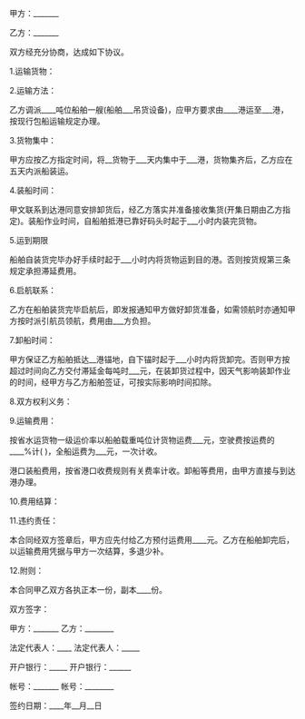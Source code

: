 
 


甲方：_______


乙方：_______


双方经充分协商，达成如下协议。


1.运输货物：


2.运输方法：


乙方调派____吨位船舶一艘(船舶___吊货设备)，应甲方要求由____港运至___港，按现行包船运输规定办理。


3.货物集中：


甲方应按乙方指定时间，将__货物于___天内集中于___港，货物集齐后，乙方应在五天内派船装运。


4.装船时间：


甲文联系到达港同意安排卸货后，经乙方落实并准备接收集货(开集日期由乙方指定)。装船作业时间，自船舶抵港已靠好码头时起于___小时内装完货物。


5.运到期限


船舶自装货完毕办好手续时起于___小时内将货物运到目的港。否则按货规第三条规定承担滞延费用。


6.启航联系：


乙方在船舶装货完毕启航后，即发报通知甲方做好卸货准备，如需领航时亦通知甲方按时派引航员领航，费用由___方负担。


7.卸船时间：


甲方保证乙方船舶抵达__港锚地，自下锚时起于___小时内将货卸完。否则甲方按超过时间向乙方交付滞延金每吨时___元，在装卸货过程中，因天气影响装卸作业的时间，经甲方与乙方船舶签证，可按实际影响时间扣除。


8.双方权利义务：


9.运输费用：


按省水运货物一级运价率以船舶载重吨位计货物运费___元，空驶费按运费的____%计( )，全船运费为___元，一次计收。


港口装船费用，按省港口收费规则有关费率计收。卸船等费用，由甲方直接与到达港办理。


10.费用结算：


11.违约责任：


本合同经双方签章后，甲方应先付给乙方预付运费用____元。乙方在船舶卸完后，以运输费用凭据与甲方一次结算，多退少补。


12.附则：


本合同甲乙双方各执正本一份，副本____份。


双方签字：


甲方：_______ 乙方：________


法定代表人：____ 法定代表人：_____


开户银行：_____ 开户银行：______


帐号：_______ 帐号：________


签约日期：____年__月__日
 


 

 
 
 
 
 
  


  
 

  


  


  
 
 
 
 

